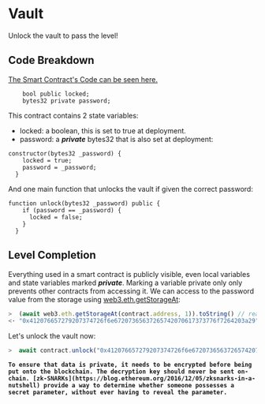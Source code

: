 # Vault

Unlock the vault to pass the level!

## Code Breakdown

[The Smart Contract's Code can be seen here.](Vault.sol)

```solidity
    bool public locked;
    bytes32 private password;
```

This contract contains 2  state variables:
* locked: a boolean, this is set to true at deployment.
* password: a ***private*** bytes32 that is also set at deployment:
```solidity
constructor(bytes32 _password) {
    locked = true;
    password = _password;
  }
```

And one main function that unlocks the vault if given the correct password:
```solidity
function unlock(bytes32 _password) public {
    if (password == _password) {
      locked = false;
    }
  }
```

## Level Completion

Everything used in a smart contract is publicly visible, even local variables and state variables marked ***private***.
Marking a variable private only only prevents other contracts from accessing it.
We can access to the password value from the storage using [web3.eth.getStorageAt](https://web3js.readthedocs.io/en/v1.2.11/web3-eth.html#getstorageat):

```js
>  (await web3.eth.getStorageAt(contract.address, 1)).toString() // read store at index 1
<· "0x412076657279207374726f6e67207365637265742070617373776f7264203a29" // this is the password value
```
Let's unlock the vault now:
```js
>  await contract.unlock("0x412076657279207374726f6e67207365637265742070617373776f7264203a29")
```

**`To ensure that data is private, it needs to be encrypted before being put onto the blockchain. The decryption key should never be sent on-chain. [zk-SNARKs](https://blog.ethereum.org/2016/12/05/zksnarks-in-a-nutshell) provide a way to determine whether someone possesses a secret parameter, without ever having to reveal the parameter.`**